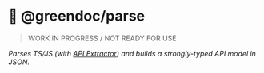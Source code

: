 # 🌿 @greendoc/parse

> WORK IN PROGRESS / NOT READY FOR USE

_Parses TS/JS (with [API Extractor](https://api-extractor.com/)) and builds a strongly-typed API model in JSON._
